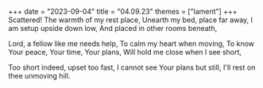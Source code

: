 +++
date = "2023-09-04"
title = "04.09.23"
themes = ["lament"]
+++
Scattered! The warmth of my rest place,
Unearth my bed, place far away,
I am setup upside down low,
And placed in other rooms beneath,

Lord, a fellow like me needs help,
To calm my heart when moving,
To know Your peace, Your time, Your plans,
Will hold me close when I see short,

Too short indeed, upset too fast,
I cannot see Your plans but still,
I'll rest on thee unmoving hill.
